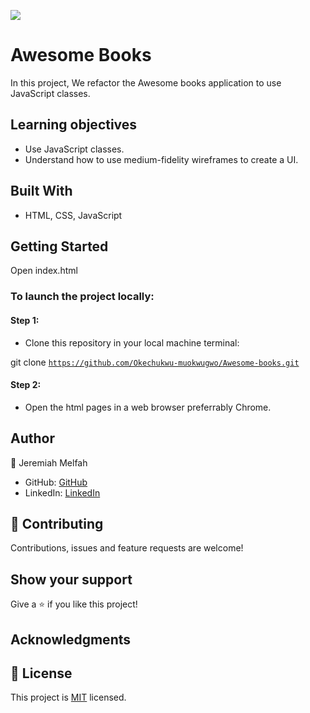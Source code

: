 ![](https://img.shields.io/badge/Microverse-blueviolet)

# Awesome Books
In this project, We  refactor the Awesome books application to use JavaScript classes.

 ## Learning objectives
- Use JavaScript classes.
- Understand how to use medium-fidelity wireframes to create a UI.

## Built With

- HTML, CSS, JavaScript


## Getting Started
Open index.html

### To launch the project locally:

#### Step 1:
- Clone this repository in your local machine terminal:

git clone <code>https://github.com/Okechukwu-muokwugwo/Awesome-books.git</code>

#### Step 2:

- Open the html pages in a web browser preferrably Chrome.

## Author

👤 Jeremiah Melfah

- GitHub: [GitHub](https://github.com/Jaymelfah)
- LinkedIn: [LinkedIn](https://www.linkedin.com/in/jeremiah-ekow-melfah-a4402a161/)


## 🤝 Contributing

Contributions, issues and feature requests are welcome!


## Show your support

Give a ⭐️ if you like this project!

## Acknowledgments

## 📝 License

This project is [MIT](./MIT.md) licensed.

